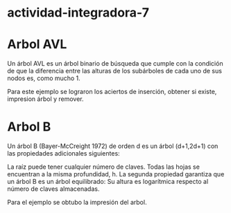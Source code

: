 ﻿# actividad-integradora-7

# Arbol AVL 

Un árbol AVL es un árbol binario de búsqueda que cumple con la
condición de que la diferencia entre las alturas de los subárboles de cada uno de sus
nodos es, como mucho 1.

Para este ejemplo se lograron los aciertos de inserción, obtener si existe, impresion árbol y remover.

# Arbol B

Un árbol B (Bayer-McCreight 1972) de orden d es un árbol (d+1,2d+1) con las propiedades adicionales siguientes:

La raíz puede tener cualquier número de claves.
Todas las hojas se encuentran a la misma profundidad, h.
La segunda propiedad garantiza que un árbol B es un árbol equilibrado: Su altura es logarítmica respecto al número de claves almacenadas.

Para el ejemplo se obtubo la impresión del arbol.

